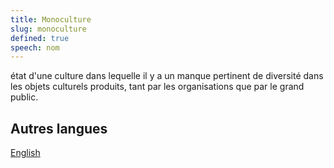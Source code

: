 ```yaml
---
title: Monoculture
slug: monoculture
defined: true
speech: nom
---
```


état d'une culture dans lequelle il y a un manque pertinent de diversité dans les objets culturels produits, tant par les organisations que par le grand public.

## Autres langues

[English](/definitions/monoculture)
